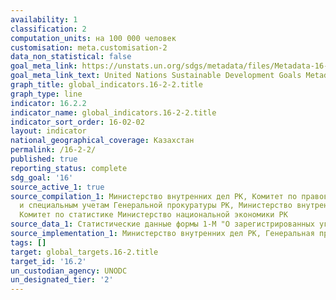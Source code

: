 ```yaml
---
availability: 1
classification: 2
computation_units: на 100 000 человек
customisation: meta.customisation-2
data_non_statistical: false
goal_meta_link: https://unstats.un.org/sdgs/metadata/files/Metadata-16-02-02.pdf
goal_meta_link_text: United Nations Sustainable Development Goals Metadata (pdf 1361kB)
graph_title: global_indicators.16-2-2.title
graph_type: line
indicator: 16.2.2
indicator_name: global_indicators.16-2-2.title
indicator_sort_order: 16-02-02
layout: indicator
national_geographical_coverage: Казахстан
permalink: /16-2-2/
published: true
reporting_status: complete
sdg_goal: '16'
source_active_1: true
source_compilation_1: Министерство внутренних дел РК, Комитет по правовой статистике
  и специальным учетам Генеральной прокуратуры РК, Министерство внутренних дел РК,
  Комитет по статистике Министерство национальной экономики РК
source_data_1: Статистические данные формы 1-М "О зарегистрированных уголовных правонарушениях"
source_implementation_1: Министерство внутренних дел РК, Генеральная прокуратура РК,
tags: []
target: global_targets.16-2.title
target_id: '16.2'
un_custodian_agency: UNODC
un_designated_tier: '2'
---
```

